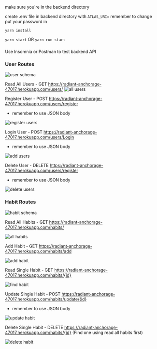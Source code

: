 make sure you're in the backend directory

create .env file in backend directory with `ATLAS_URI=` remember to change put your password in

`yarn install`

`yarn start` OR `yarn run start`

###

Use Insomnia or Postman to test backend API

### User Routes

![user schema](./readme_images/user_schema.png)

Read All Users - GET https://radiant-anchorage-47017.herokuapp.com/users/
![all users](./readme_images/all_users.png)

Register User - POST https://radiant-anchorage-47017.herokuapp.com/users/register

- remember to use JSON body

![register users](./readme_images/register_user.png)

Login User - POST https://radiant-anchorage-47017.herokuapp.com/users/Login

- remember to use JSON body

![add users](./readme_images/login_user.png)

Delete User - DELETE https://radiant-anchorage-47017.herokuapp.com/users/register

- remember to use JSON body

![delete users](./readme_images/delete_user.png)

### Habit Routes

![habit schema](./readme_images/habit_schema.png)

Read All Habits - GET https://radiant-anchorage-47017.herokuapp.com/habits/

![all habits](./readme_images/all_habits.png)

Add Habit - GET https://radiant-anchorage-47017.herokuapp.com/habits/add

![add habit](./readme_images/add_habit.png)

Read Single Habit - GET https://radiant-anchorage-47017.herokuapp.com/habits/{id}

![find habit](./readme_images/find_habit.png)

Update Single Habit - POST https://radiant-anchorage-47017.herokuapp.com/habits/update/{id}

- remember to use JSON body

![update habit](./readme_images/update_habit.png)

Delete Single Habit - DELETE https://radiant-anchorage-47017.herokuapp.com/habits/{id} (Find one using read all habits first)

![delete habit](./readme_images/delete_habit.png)
